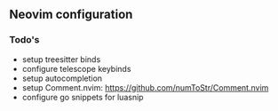## Neovim configuration

### Todo's
- setup treesitter binds
- configure telescope keybinds
- setup autocompletion
- setup Comment.nvim: https://github.com/numToStr/Comment.nvim
- configure go snippets for luasnip
